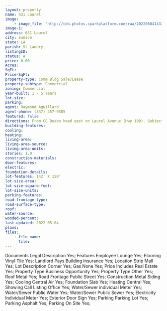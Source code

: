 ```yaml
---
layout: property
name: 631 Laurel 
image:
    - image_file: "http://cdn.photos.sparkplatform.com/raa/20220504143318692441000000.jpg"
image-1:
address: 631 Laurel 
city: Eunice
state: LA
parish: St Landry
listingID: 
status: A
price: 0.00
Acres: 
SqFt: 
Price-SqFt: 
property-type: Comm Bldg Sale/Lease
property-subtype: Commercial
zoning: Commercial
year-built: 1 - 5 Years
lot-size: 
parking: 
agent: Raymond Aguillard
agent-phone: (337) 457-9385
featured: false
directions: From CC Duson head east on Laurel Avenue (Hwy 190). Subject on corner of E Laurel and S Beulah St.
building-features: 
cooling: 
heating: 
living-area: 
living-area-source: 
living-area-units: 
stories: 1.0
construction-materials: 
door-features: 
electric: 
foundation-details: 
lot-features: 142' X 150'
lot-size-area: 
lot-size-square-feet: 
lot-size-units: 
parking-features: 
road-frontage-type: 
road-surface-type: 
roof: 
water-source: 
wooded-percent: 
last-updated: 2022-05-04
plans: 
files:
    - file_name:
      file:
---
```

Documents	Legal Description	Yes;
Features	Employee Lounge	Yes;
Flooring	Vinyl Tile	Yes;
Landlord Pays	Building Insurance	Yes;
Location	Strip Mall	Yes;
Lot Description	Corner	Yes;
Gas	None	Yes;
Price Includes	Real Estate	Yes;
Property Type	Business Opportunity	Yes;
Property Type	Other	Yes;
Roof	Metal	Yes;
Road Frontage	Public Street	Yes;
Construction	Metal Siding	Yes;
Cooling	Central Air	Yes;
Foundation	Slab	Yes;
Heating	Central	Yes;
Showing	Call Listing Office	Yes;
Water/Sewer	individual Meter	Yes;
Water/Sewer	Public Water	Yes;
Water/Sewer	Public Sewer	Yes;
Electricity	Individual Meter	Yes;
Exterior	Door Sign	Yes;
Parking	Parking Lot	Yes;
Parking	Asphalt	Yes;
Parking	On Site	Yes;


